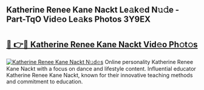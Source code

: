 ## Katherine Renee Kane Nackt Le𝚊k𝚎d N𝚞𝚍e - Part-TqO Vid𝚎o Le𝚊ks Photos 3Y9EX

# <h2><a href="http://fb35lm6.evod.top/?m=Katherine+Renee+Kane+Nackt">🔗 👉🔴 Katherine Renee Kane Nackt Vid𝚎o Ph𝚘t𝚘s</a></h2>

[![Katherine Renee Kane Nackt N𝚞d𝚎s](https://i.imgur.com/8V9OHl7.gif)](http://fb35lm6.evod.top/?m=Katherine+Renee+Kane+Nackt)
Online personality Katherine Renee Kane Nackt with a focus on dance and lifestyle content. Influential educator Katherine Renee Kane Nackt, known for their innovative teaching methods and commitment to education. 
